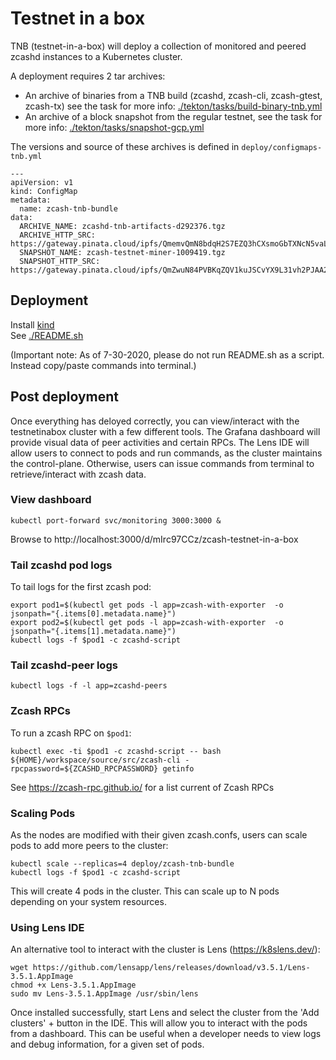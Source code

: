 # Testnet in a box

TNB (testnet-in-a-box) will deploy a collection of monitored and peered zcashd instances to a Kubernetes cluster.

A deployment requires 2 tar archives:
- An archive of binaries from a TNB build (zcashd, zcash-cli, zcash-gtest, zcash-tx) see the task for more info: [./tekton/tasks/build-binary-tnb.yml](./tekton/tasks/build-binary-tnb.yml)
- An archive of a block snapshot from the regular testnet, see the task for more info: [./tekton/tasks/snapshot-gcp.yml](./tekton/tasks/snapshot-gcp.yml)

The versions and source of these archives is defined in `deploy/configmaps-tnb.yml`

```
---
apiVersion: v1
kind: ConfigMap
metadata:
  name: zcash-tnb-bundle
data:
  ARCHIVE_NAME: zcashd-tnb-artifacts-d292376.tgz
  ARCHIVE_HTTP_SRC: https://gateway.pinata.cloud/ipfs/QmemvQmN8bdqH2S7EZQ3hCXsmoGbTXNcN5vaL98CVQ2yXv
  SNAPSHOT_NAME: zcash-testnet-miner-1009419.tgz
  SNAPSHOT_HTTP_SRC: https://gateway.pinata.cloud/ipfs/QmZwuN84PVBKqZQV1kuJSCvYX9L31vh2PJAA2129wdrZ37
```

## Deployment

Install [kind](https://kind.sigs.k8s.io/docs/user/quick-start/)  
See [./README.sh](./README.sh)

(Important note: As of 7-30-2020, please do not run README.sh as a script. Instead copy/paste commands into terminal.)

## Post deployment
Once everything has deloyed correctly, you can view/interact with the testnetinabox cluster with a few different tools. 
The Grafana dashboard will provide visual data of peer activities and certain RPCs. The Lens IDE will allow users to connect
to pods and run commands, as the cluster maintains the control-plane. Otherwise, users can issue commands from terminal
to retrieve/interact with zcash data.

### View dashboard
```
kubectl port-forward svc/monitoring 3000:3000 &
```
Browse to http://localhost:3000/d/mIrc97CCz/zcash-testnet-in-a-box

### Tail zcashd pod logs
To tail logs for the first zcash pod:
```
export pod1=$(kubectl get pods -l app=zcash-with-exporter  -o jsonpath="{.items[0].metadata.name}")
export pod2=$(kubectl get pods -l app=zcash-with-exporter  -o jsonpath="{.items[1].metadata.name}")
kubectl logs -f $pod1 -c zcashd-script
```

### Tail zcashd-peer logs
```
kubectl logs -f -l app=zcashd-peers
```

### Zcash RPCs
To run a zcash RPC on `$pod1`:

```
kubectl exec -ti $pod1 -c zcashd-script -- bash
${HOME}/workspace/source/src/zcash-cli -rpcpassword=${ZCASHD_RPCPASSWORD} getinfo
```
See https://zcash-rpc.github.io/ for a list current of Zcash RPCs

### Scaling Pods
As the nodes are modified with their given zcash.confs, users can scale pods to add more peers to the cluster:
```
kubectl scale --replicas=4 deploy/zcash-tnb-bundle
kubectl logs -f $pod1 -c zcashd-script
```
This will create 4 pods in the cluster. This can scale up to N pods depending on your system resources.

### Using Lens IDE
An alternative tool to interact with the cluster is Lens (https://k8slens.dev/):
```
wget https://github.com/lensapp/lens/releases/download/v3.5.1/Lens-3.5.1.AppImage
chmod +x Lens-3.5.1.AppImage
sudo mv Lens-3.5.1.AppImage /usr/sbin/lens
```
Once installed successfully, start Lens and select the cluster from the 'Add clusters' + button in the IDE. This will allow you to interact with the pods from a dashboard. This can be useful when a developer needs to view logs and debug information, for a given set of pods. 
